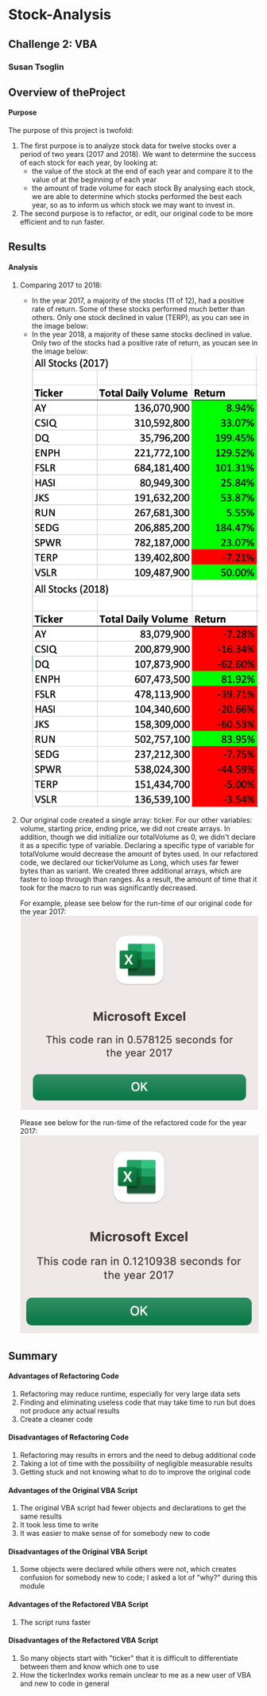 # Stock-Analysis
## Challenge 2: VBA
### Susan Tsoglin

## Overview of theProject

#### Purpose
The purpose of this project is twofold:
1. The first purpose is to analyze stock data for twelve stocks over a period of two years (2017 and 2018). We want to determine the success of each stock for each year, by looking at:
   - the value of the stock at the end of each year and compare it to the value of at the beginning of each year
    - the amount of trade volume for each stock
By analysing each stock, we are able to determine which stocks performed the best each year, so as to inform us which stock we may want to invest in.
2. The second purpose is to refactor, or edit, our original code to be more efficient and to run faster.

## Results

#### Analysis

1. Comparing 2017 to 2018:
      - In the year 2017, a majority of the stocks (11 of 12), had a positive rate of return. Some of these stocks performed much better than others. Only one stock declined in value (TERP), as you can see in the image below:
      - In the year 2018, a majority of these same stocks declined in value. Only two of the stocks had a positive rate of return, as youcan see in the image below:
    ![Performance_2017](Resources/Performance_2017.png)
![Performance_2018](Resources/Performance_2018.png)

2. Our original code created a single array: ticker. For our other variables: volume, starting price, ending price, we did not create arrays. In addition, though we did initialize our totalVolume as 0, we didn't declare it as a specific type of variable. Declaring a specific type of variable for totalVolume would decrease the amount of bytes used. In our refactored code, we declared our tickerVolume as Long, which uses far fewer bytes than as variant. We created three additional arrays, which are faster to loop through than ranges. As a result, the amount of time that it took for the macro to run was significantly decreased.

    For example, please see below for the run-time of our original code for the year 2017:
   ![VBA_2017_Original_Outcome](Resources/VBA_2017_Original_Outcome.png)

    Please see below for the run-time of the refactored code for the year 2017:
   ![VBA_Challenge_2017](Resources/VBA_Challenge_2017.png)

## Summary

#### Advantages of Refactoring Code
1. Refactoring may reduce runtime, especially for very large data sets
2. Finding and eliminating useless code that may take time to run but does not produce any actual results
3. Create a cleaner code

#### Disadvantages of Refactoring Code
1. Refactoring may results in errors and the need to debug additional code
2. Taking a lot of time with the possibility of negligible measurable results
3. Getting stuck and not knowing what to do to improve the original code

#### Advantages of the Original VBA Script
1. The original VBA script had fewer objects and declarations to get the same results
2. It took less time to write
3. It was easier to make sense of for somebody new to code

#### Disadvantages of the Original VBA Script
1. Some objects were declared while others were not, which creates confusion for somebody new to code; I asked a lot of "why?" during this module

#### Advantages of the Refactored VBA Script
1. The script runs faster

#### Disadvantages of the Refactored VBA Script
1. So many objects start with "ticker" that it is difficult to differentiate between them and know which one to use
2. How the tickerIndex works remain unclear to me as a new user of VBA and new to code in general



